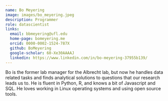 ```yaml
---
name: Bo Meyering
image: images/bo_meyering.jpeg
description: Programmer
role: datascientist
links:
  email: bbmeyering@ufl.edu
  home-page: bomeyering.me
  orcid: 0000-0002-1524-787X
  github: BoMeyering
  google-scholar: 60-Xe30AAAAJ
  linkedin: https://www.linkedin.com/in/bo-meyering-37955b139/
---
```


Bo is the former lab manager for the Albrecht lab, but now he handles data related tasks and finds analytical solutions to questions that our research leads us to. He is fluent in Python, R, and knows a bit of Javascript and SQL. He loves working in Linux operating systems and using open source tools.
